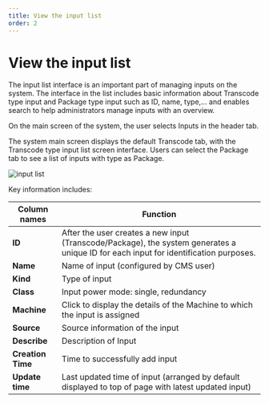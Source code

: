 ```yaml
---
title: View the input list
order: 2
---
```


# View the input list

The input list interface is an important part of managing inputs on the system. The interface in the list includes basic information about Transcode type input and Package type input such as ID, name, type,... and enables search to help administrators manage inputs with an overview.

On the main screen of the system, the user selects Inputs in the header tab.

The system main screen displays the default Transcode tab, with the Transcode type input list screen interface. Users can select the Package tab to see a list of inputs with type as Package.

![input list](/images/media-live/input/view-transcode-input-list.png)

Key information includes:

| Column names      | Function                                                                                                                                                                                                                                                                                                 |
| ----------------- | -------------------------------------------------------------------------------------------------------------------------------------------------------------------------------------------------------------------------------------------------------------------------------------------------------- |
| **ID**            | After the user creates a new input (Transcode/Package), the system generates a unique ID for each input for identification purposes.                                                                                                                                                  |
| **Name**          | Name of input (configured by CMS user)                                                                                                                                                                                                                                                |
| **Kind**          | Type of input                                                                                                                                                                                                                                                                                            |
| **Class**         | Input power mode: single, redundancy                                                                                                                                                                                                                                                                     |
| **Machine**       | Click to display the details of the Machine to which the input is assigned                                                                                                                                                                                                                               |
| **Source**        | Source information of the input                                                                                                                                                                                                                                                                          |
| **Describe**      | Description of Input                                                                                                                                                                                                                                                                                     |
| **Creation Time** | Time to successfully add input                                                                                                                                                                                                                                                                           |
| **Update time**   | Last updated time of input (arranged by default displayed to top of page with latest updated input)                                                                                  

